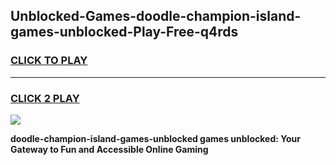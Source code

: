 
## Unblocked-Games-doodle-champion-island-games-unblocked-Play-Free-q4rds
<h3>
<a href="https://premium76.site?title=doodle-champion-island-games-unblocked&ref=21A">CLICK TO PLAY</a></h3>
<hr>

<h3>
<a href="https://premium76.site?title=doodle-champion-island-games-unblocked&ref=21A">CLICK 2 PLAY</a>
  
</h3>

<a href="https://premium76.site?title=doodle-champion-island-games-unblocked&ref=21A"><img src="https://clearcache.store/games.png"></a>


**doodle-champion-island-games-unblocked games unblocked: Your Gateway to Fun and Accessible Online Gaming**
